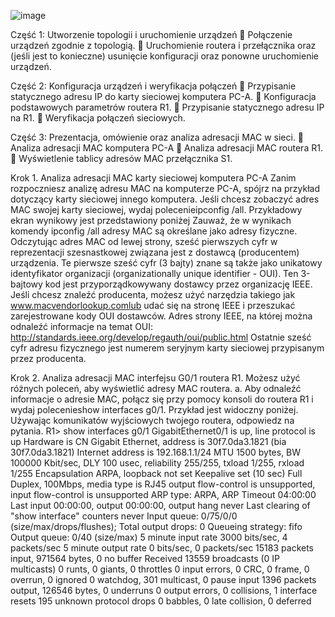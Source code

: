 ![image](https://github.com/user-attachments/assets/7ba746f0-6025-463a-a542-f747868a735a)



Część 1: Utworzenie topologii i uruchomienie urządzeń
 Połączenie urządzeń zgodnie z topologią.
 Uruchomienie routera i przełącznika oraz (jeśli jest to konieczne) usunięcie konfiguracji oraz ponowne
uruchomienie urządzeń.

Część 2: Konfiguracja urządzeń i weryfikacja połączeń
 Przypisanie statycznego adresu IP do karty sieciowej komputera PC-A.
 Konfiguracja podstawowych parametrów routera R1.
 Przypisanie statycznego adresu IP na R1.
 Weryfikacja połączeń sieciowych.

Część 3: Prezentacja, omówienie oraz analiza adresacji MAC w sieci.
 Analiza adresacji MAC komputera PC-A
 Analiza adresacji MAC routera R1.
 Wyświetlenie tablicy adresów MAC przełącznika S1.

Krok 1. Analiza adresacji MAC karty sieciowej komputera PC-A
Zanim rozpoczniesz analizę adresu MAC na komputerze PC-A, spójrz na przykład dotyczący karty sieciowej
innego komputera. Jeśli chcesz zobaczyć adres MAC swojej karty sieciowej, wydaj polecenieipconfig /all.
Przykładowy ekran wynikowy jest przedstawiony poniżej Zauważ, że w wynikach komendy ipconfig /all
adresy MAC są określane jako adresy fizyczne. Odczytując adres MAC od lewej strony, sześć pierwszych
cyfr w reprezentacji szesnastkowej związana jest z dostawcą (producentem) urządzenia. Te pierwsze sześć
cyfr (3 bajty) znane są także jako unikatowy identyfikator organizacji (organizationally unique identifier - OUI).
Ten 3-bajtowy kod jest przyporządkowywany dostawcy przez organizację IEEE. Jeśli chcesz znaleźć
producenta, możesz użyć narzędzia takiego jak www.macvendorlookup.comlub udać się na stronę IEEE i
przeszukać zarejestrowane kody OUI dostawców. Adres strony IEEE, na której można odnaleźć informacje
na temat OUI: http://standards.ieee.org/develop/regauth/oui/public.html Ostatnie sześć cyfr adresu fizycznego
jest numerem seryjnym karty sieciowej przypisanym przez producenta.

Krok 2. Analiza adresacji MAC interfejsu G0/1 routera R1.
Możesz użyć różnych poleceń, aby wyświetlić adresy MAC routera.
a. Aby odnaleźć informacje o adresie MAC, połącz się przy pomocy konsoli do routera R1 i wydaj
polecenieshow interfaces g0/1. Przykład jest widoczny poniżej. Używając komunikatów wyjściowych
twojego routera, odpowiedz na pytania.
R1> show interfaces g0/1
GigabitEthernet0/1 is up, line protocol is up
 Hardware is CN Gigabit Ethernet, address is 30f7.0da3.1821 (bia 30f7.0da3.1821)
 Internet address is 192.168.1.1/24
 MTU 1500 bytes, BW 100000 Kbit/sec, DLY 100 usec,
 reliability 255/255, txload 1/255, rxload 1/255
 Encapsulation ARPA, loopback not set
 Keepalive set (10 sec)
 Full Duplex, 100Mbps, media type is RJ45
 output flow-control is unsupported, input flow-control is unsupported
 ARP type: ARPA, ARP Timeout 04:00:00
 Last input 00:00:00, output 00:00:00, output hang never
 Last clearing of "show interface" counters never
 Input queue: 0/75/0/0 (size/max/drops/flushes); Total output drops: 0
 Queueing strategy: fifo
 Output queue: 0/40 (size/max)
 5 minute input rate 3000 bits/sec, 4 packets/sec
 5 minute output rate 0 bits/sec, 0 packets/sec
 15183 packets input, 971564 bytes, 0 no buffer
 Received 13559 broadcasts (0 IP multicasts)
 0 runts, 0 giants, 0 throttles
 0 input errors, 0 CRC, 0 frame, 0 overrun, 0 ignored
 0 watchdog, 301 multicast, 0 pause input
 1396 packets output, 126546 bytes, 0 underruns
 0 output errors, 0 collisions, 1 interface resets
 195 unknown protocol drops
 0 babbles, 0 late collision, 0 deferred

 
